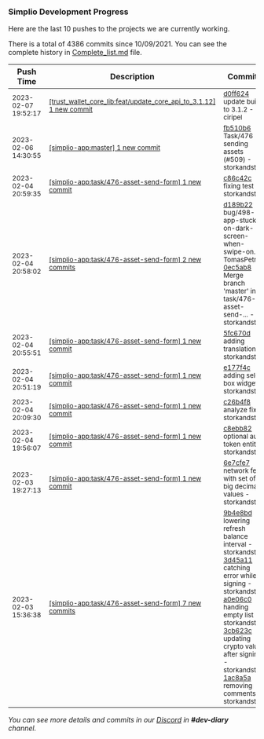 
### Simplio Development Progress

Here are the last 10 pushes to the projects we are currently working.

There is a total of 4386 commits since 10/09/2021. You can see the complete history in
 [Complete_list.md](Complete_list.md) file.

| Push Time | Description | Commits |
| --- | --- | --- |
| <sub>2023-02-07 19:52:17</sub> | <sub>[[trust_wallet_core_lib:feat/update\_core\_api\_to\_3\.1\.12] 1 new commit](https://github.com/ciripel/trust_wallet_core_lib/commit/d0ff624aaee36b6fe9dbfdaf6acc67edb3666d4d)</sub> | <sub>[d0ff624](https://github.com/ciripel/trust_wallet_core_lib/commit/d0ff624aaee36b6fe9dbfdaf6acc67edb3666d4d) update build to 3.1.2 - ciripel</sub> |
| <sub>2023-02-06 14:30:55</sub> | <sub>[[simplio-app:master] 1 new commit](https://github.com/SimplioOfficial/simplio-app/commit/fb510b633ae5840f262dd5797da198fc46f929ab)</sub> | <sub>[fb510b6](https://github.com/SimplioOfficial/simplio-app/commit/fb510b633ae5840f262dd5797da198fc46f929ab) Task/476 sending assets (#509) - storkandstars</sub> |
| <sub>2023-02-04 20:59:35</sub> | <sub>[[simplio-app:task/476\-asset\-send\-form] 1 new commit](https://github.com/SimplioOfficial/simplio-app/commit/c86c42c81393c6a21002e7c03aac4d5a3d494477)</sub> | <sub>[c86c42c](https://github.com/SimplioOfficial/simplio-app/commit/c86c42c81393c6a21002e7c03aac4d5a3d494477) fixing test - storkandstars</sub> |
| <sub>2023-02-04 20:58:02</sub> | <sub>[[simplio-app:task/476\-asset\-send\-form] 2 new commits](https://github.com/SimplioOfficial/simplio-app/compare/5fc670d8446c...0ec5ab870f4e)</sub> | <sub>[d189b22](https://github.com/SimplioOfficial/simplio-app/commit/d189b229d5d84b08d261db282b890abc59832135) bug/498-app-stucks-on-dark-screen-when-swipe-on... - TomasPetrik<br>[0ec5ab8](https://github.com/SimplioOfficial/simplio-app/commit/0ec5ab870f4e3e17b176038682a40804b4173ee2) Merge branch 'master' into task/476-asset-send-... - storkandstars</sub> |
| <sub>2023-02-04 20:55:51</sub> | <sub>[[simplio-app:task/476\-asset\-send\-form] 1 new commit](https://github.com/SimplioOfficial/simplio-app/commit/5fc670d8446cd5a14ace02dbf48927868b328343)</sub> | <sub>[5fc670d](https://github.com/SimplioOfficial/simplio-app/commit/5fc670d8446cd5a14ace02dbf48927868b328343) adding translations - storkandstars</sub> |
| <sub>2023-02-04 20:51:19</sub> | <sub>[[simplio-app:task/476\-asset\-send\-form] 1 new commit](https://github.com/SimplioOfficial/simplio-app/commit/e177f4ca3d1119f9b474fc2b11975ed27ad0a003)</sub> | <sub>[e177f4c](https://github.com/SimplioOfficial/simplio-app/commit/e177f4ca3d1119f9b474fc2b11975ed27ad0a003) adding select box widget - storkandstars</sub> |
| <sub>2023-02-04 20:09:30</sub> | <sub>[[simplio-app:task/476\-asset\-send\-form] 1 new commit](https://github.com/SimplioOfficial/simplio-app/commit/c26b4f8c4c01f78ba2b9a9bebf7bba858c372d2c)</sub> | <sub>[c26b4f8](https://github.com/SimplioOfficial/simplio-app/commit/c26b4f8c4c01f78ba2b9a9bebf7bba858c372d2c) analyze fix - storkandstars</sub> |
| <sub>2023-02-04 19:56:07</sub> | <sub>[[simplio-app:task/476\-asset\-send\-form] 1 new commit](https://github.com/SimplioOfficial/simplio-app/commit/c8ebb8269bda9b9843e29790bdca1b74e09fceb1)</sub> | <sub>[c8ebb82](https://github.com/SimplioOfficial/simplio-app/commit/c8ebb8269bda9b9843e29790bdca1b74e09fceb1) optional auth token entity - storkandstars</sub> |
| <sub>2023-02-03 19:27:13</sub> | <sub>[[simplio-app:task/476\-asset\-send\-form] 1 new commit](https://github.com/SimplioOfficial/simplio-app/commit/6e7cfe726ac1682084c35e065161e98e6a798936)</sub> | <sub>[6e7cfe7](https://github.com/SimplioOfficial/simplio-app/commit/6e7cfe726ac1682084c35e065161e98e6a798936) network fee with set of big decimal values - storkandstars</sub> |
| <sub>2023-02-03 15:36:38</sub> | <sub>[[simplio-app:task/476\-asset\-send\-form] 7 new commits](https://github.com/SimplioOfficial/simplio-app/compare/2ab369a1d9c2...e2feaee948ea)</sub> | <sub>[9b4e8bd](https://github.com/SimplioOfficial/simplio-app/commit/9b4e8bd2947848cd3673d0868d7b497ca30af4ce) lowering refresh balance interval - storkandstars<br>[3d45a11](https://github.com/SimplioOfficial/simplio-app/commit/3d45a1192072ac74e33f6ec25055b9e522ffaeb1) catching error while signing - storkandstars<br>[a0e06c0](https://github.com/SimplioOfficial/simplio-app/commit/a0e06c0e492f404640a4e3e4b4d182707e21ed89) handing empty list - storkandstars<br>[3cb623c](https://github.com/SimplioOfficial/simplio-app/commit/3cb623c4d67ae0f949139e410aa79d3d6a28320f) updating crypto value after signing - storkandstars<br>[1ac8a5a](https://github.com/SimplioOfficial/simplio-app/commit/1ac8a5ae7812212b3876f96381d847d5631bb3b5) removing comments - storkandstars</sub> |

_You can see more details and commits in our [Discord](https://discord.gg/aKhjuwZmdP) in **#dev-diary** channel._
